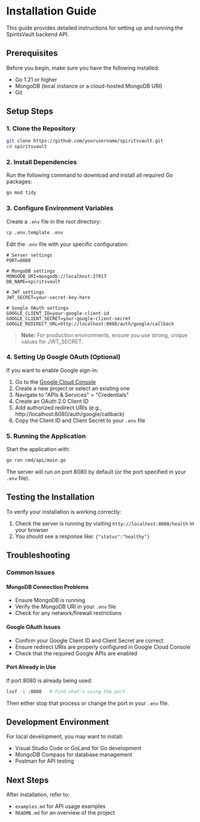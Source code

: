 # Installation Guide

This guide provides detailed instructions for setting up and running the SpiritsVault backend API.

## Prerequisites

Before you begin, make sure you have the following installed:

- Go 1.21 or higher
- MongoDB (local instance or a cloud-hosted MongoDB URI)
- Git

## Setup Steps

### 1. Clone the Repository

```bash
git clone https://github.com/yourusername/spiritsvault.git
cd spiritsvault
```

### 2. Install Dependencies

Run the following command to download and install all required Go packages:

```bash
go mod tidy
```

### 3. Configure Environment Variables

Create a `.env` file in the root directory:

```bash
cp .env.template .env
```

Edit the `.env` file with your specific configuration:

```
# Server settings
PORT=8080

# MongoDB settings
MONGODB_URI=mongodb://localhost:27017
DB_NAME=spiritsvault

# JWT settings
JWT_SECRET=your-secret-key-here

# Google OAuth settings
GOOGLE_CLIENT_ID=your-google-client-id
GOOGLE_CLIENT_SECRET=your-google-client-secret
GOOGLE_REDIRECT_URL=http://localhost:8080/auth/google/callback
```

> **Note:** For production environments, ensure you use strong, unique values for JWT_SECRET.

### 4. Setting Up Google OAuth (Optional)

If you want to enable Google sign-in:

1. Go to the [Google Cloud Console](https://console.cloud.google.com/)
2. Create a new project or select an existing one
3. Navigate to "APIs & Services" > "Credentials"
4. Create an OAuth 2.0 Client ID
5. Add authorized redirect URIs (e.g., http://localhost:8080/auth/google/callback)
6. Copy the Client ID and Client Secret to your `.env` file

### 5. Running the Application

Start the application with:

```bash
go run cmd/api/main.go
```

The server will run on port 8080 by default (or the port specified in your `.env` file).

## Testing the Installation

To verify your installation is working correctly:

1. Check the server is running by visiting `http://localhost:8080/health` in your browser
2. You should see a response like: `{"status":"healthy"}`

## Troubleshooting

### Common Issues

#### MongoDB Connection Problems
- Ensure MongoDB is running
- Verify the MongoDB URI in your `.env` file
- Check for any network/firewall restrictions

#### Google OAuth Issues
- Confirm your Google Client ID and Client Secret are correct
- Ensure redirect URIs are properly configured in Google Cloud Console
- Check that the required Google APIs are enabled

#### Port Already in Use
If port 8080 is already being used:
```bash
lsof -i :8080   # Find what's using the port
```
Then either stop that process or change the port in your `.env` file.

## Development Environment

For local development, you may want to install:

- Visual Studio Code or GoLand for Go development
- MongoDB Compass for database management
- Postman for API testing

## Next Steps

After installation, refer to:
- `examples.md` for API usage examples
- `README.md` for an overview of the project 